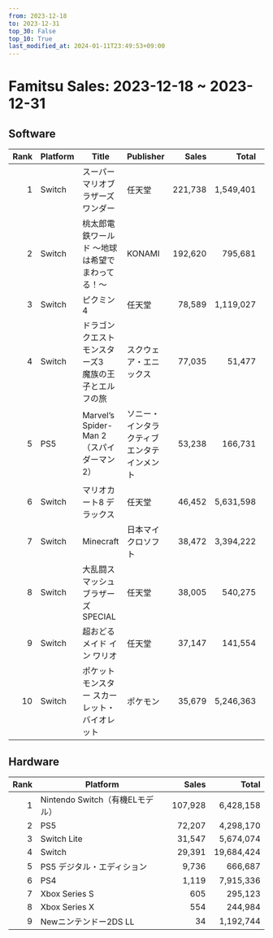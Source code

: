 ```yaml
---
from: 2023-12-18
to: 2023-12-31
top_30: False
top_10: True
last_modified_at: 2024-01-11T23:49:53+09:00
---
```

# Famitsu Sales: 2023-12-18 ~ 2023-12-31
## Software
| Rank | Platform | Title | Publisher | Sales | Total | Rate | New |
| -: | -- | -- | -- | -: | -: | -: | -- |
| 1 | Switch | スーパーマリオブラザーズ ワンダー | 任天堂 | 221,738 | 1,549,401 |  |  |
| 2 | Switch | 桃太郎電鉄ワールド ～地球は希望でまわってる！～ | KONAMI | 192,620 | 795,681 |  |  |
| 3 | Switch | ピクミン4 | 任天堂 | 78,589 | 1,119,027 |  |  |
| 4 | Switch | ドラゴンクエストモンスターズ3　魔族の王子とエルフの旅 | スクウェア・エニックス | 77,035 | 51,477 |  |  |
| 5 | PS5 | Marvel’s Spider-Man 2（スパイダーマン2） | ソニー・インタラクティブエンタテインメント | 53,238 | 166,731 |  |  |
| 6 | Switch | マリオカート8 デラックス | 任天堂 | 46,452 | 5,631,598 |  |  |
| 7 | Switch | Minecraft | 日本マイクロソフト | 38,472 | 3,394,222 |  |  |
| 8 | Switch | 大乱闘スマッシュブラザーズ SPECIAL | 任天堂 | 38,005 | 540,275 |  |  |
| 9 | Switch | 超おどる メイド イン ワリオ | 任天堂 | 37,147 | 141,554 |  |  |
| 10 | Switch | ポケットモンスター スカーレット・バイオレット | ポケモン | 35,679 | 5,246,363 |  |  |

## Hardware
| Rank | Platform | Sales | Total |
| -: | -- | -: | -: |
| 1 | Nintendo Switch（有機ELモデル） | 107,928 | 6,428,158 |
| 2 | PS5 | 72,207 | 4,298,170 |
| 3 | Switch Lite | 31,547 | 5,674,074 |
| 4 | Switch | 29,391 | 19,684,424 |
| 5 | PS5 デジタル・エディション | 9,736 | 666,687 |
| 6 | PS4 | 1,119 | 7,915,336 |
| 7 | Xbox Series S | 605 | 295,123 |
| 8 | Xbox Series X | 554 | 244,984 |
| 9 | Newニンテンドー2DS LL | 34 | 1,192,744 |